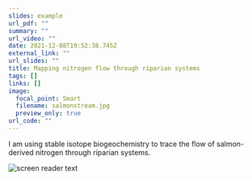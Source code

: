 ```yaml
---
slides: example
url_pdf: ""
summary: ""
url_video: ""
date: 2021-12-08T19:52:38.745Z
external_link: ""
url_slides: ""
title: Mapping nitrogen flow through riparian systems
tags: []
links: []
image:
  focal_point: Smart
  filename: salmonstream.jpg
  preview_only: true
url_code: ""
---
```

I am using stable isotope biogeochemistry to trace the flow of salmon-derived nitrogen through riparian systems.

![screen reader text](fishandfungi.jpg "Flow of nutrients into fungal-plant system")
